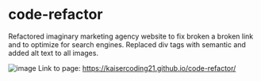 # code-refactor
  Refactored imaginary marketing agency website to fix broken a broken link and to 
  optimize for search engines. Replaced div tags with semantic and added alt text to all images. 


![image](https://user-images.githubusercontent.com/79459222/111782998-1a217300-8890-11eb-814f-abb805517a5f.png)
Link to page: https://kaisercoding21.github.io/code-refactor/
